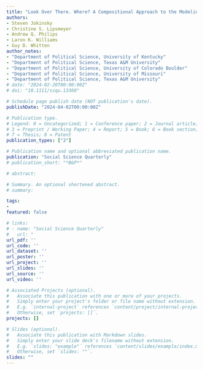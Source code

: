 ```yaml
---
title: "Look Over There. Where? A Compositional Approach to the Modeling of Public Opinion on the Most Important Problem"
authors:
- Steven Jokinsky
- Christine S. Lipsmeyer
- Andrew Q. Philips
- Laron K. Williams
- Guy D. Whitten
author_notes:
- "Department of Political Science, University of Kentucky"
- "Department of Political Science, Texas A&M University"
- "Department of Political Science, University of Colorado Boulder"
- "Department of Political Science, University of Missouri"
- "Department of Political Science, Texas A&M University"
# date: "2024-02-20T00:00:00Z"
# doi: "10.1111/ssqu.13360"

# Schedule page publish date (NOT publication's date).
publishDate: "2024-04-02T00:00:00Z"

# Publication type.
# Legend: 0 = Uncategorized; 1 = Conference paper; 2 = Journal article;
# 3 = Preprint / Working Paper; 4 = Report; 5 = Book; 6 = Book section;
# 7 = Thesis; 8 = Patent
publication_types: ["2"]

# Publication name and optional abbreviated publication name.
publication: "Social Science Quarterly"
# publication_short: "*B&P*"

# abstract: 

# Summary. An optional shortened abstract.
# summary:

tags:
- 
featured: false

# links:
# - name: "Social Science Quarterly"
#   url: "
url_pdf: ''
url_code: ''
url_dataset: ''
url_poster: ''
url_project: ''
url_slides: ''
url_source: ''
url_video: ''

# Associated Projects (optional).
#   Associate this publication with one or more of your projects.
#   Simply enter your project's folder or file name without extension.
#   E.g. `internal-project` references `content/project/internal-project/index.md`.
#   Otherwise, set `projects: []`.
projects: []

# Slides (optional).
#   Associate this publication with Markdown slides.
#   Simply enter your slide deck's filename without extension.
#   E.g. `slides: "example"` references `content/slides/example/index.md`.
#   Otherwise, set `slides: ""`.
slides: ""
---
```

